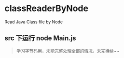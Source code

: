 # classReaderByNode
Read Java Class file by Node

## src 下运行 node Main.js

> 学习字节码用，未能完整处理全部的情况，未完待续~~
